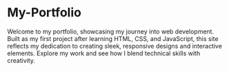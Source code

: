# My-Portfolio
Welcome to my portfolio, showcasing my journey into web development. Built as my first project after learning HTML, CSS, and JavaScript, this site reflects my dedication to creating sleek, responsive designs and interactive elements. Explore my work and see how I blend technical skills with creativity.
